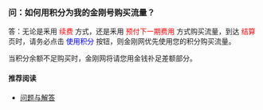 ### 问：如何用积分为我的金刚号购买流量？

答：无论是釆用<font color="Red"> 续费 </font>方式，还是釆用<font color="Red"> 预付下一期费用 </font>方式购买流量，到达<font color="Red"> 结算 </font>页时，请务必点击<font color="Blue"> 使用积分 </font>按钮，则金刚网优先使用您的积分购买流量。

当积分余额不足购买时，金刚网将请您用金钱䃼足差额部分。

#### 推荐阅读
- [问题与解答](https://a2zitpro.github.io/web/列表-问题与解答)
